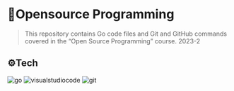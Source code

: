 # 🐳Opensource Programming
> This repository contains Go code files and Git and GitHub commands covered in the “Open Source Programming” course.
> 2023-2

##  ⚙️Tech
![go](https://img.shields.io/badge/Go-00ADD8?style=for-the-badge&logo=go&logoColor=white)
![visualstudiocode](https://img.shields.io/badge/Visual_Studio_Code-0078D4?style=for-the-badge&logo=visual%20studio%20code&logoColor=white)
![git](https://img.shields.io/badge/GIT-E44C30?style=for-the-badge&logo=git&logoColor=white)
